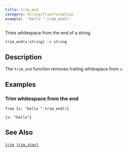 ```yaml
---
title: trim_end
category: String/Transformation
example: '"hello ".trim_end()'
---
```

Trims whitespace from the end of a string.

```tql
trim_end(x:string) -> string
```

## Description

The `trim_end` function removes trailing whitespace from `x`.

## Examples

### Trim whitespace from the end

```tql
from {x: "hello ".trim_end()}
```

```tql
{x: "hello"}
```

## See Also

[`trim`](/reference/functions/trim),
[`trim_start`](/reference/functions/trim_start)
